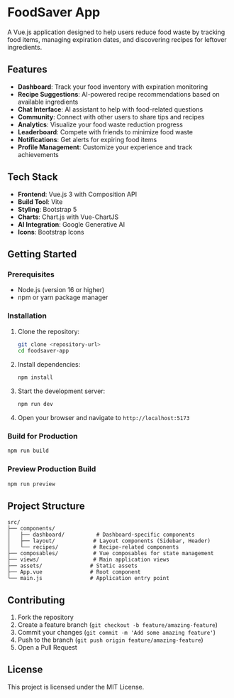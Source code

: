 # FoodSaver App

A Vue.js application designed to help users reduce food waste by tracking food items, managing expiration dates, and discovering recipes for leftover ingredients.

## Features

- **Dashboard**: Track your food inventory with expiration monitoring
- **Recipe Suggestions**: AI-powered recipe recommendations based on available ingredients
- **Chat Interface**: AI assistant to help with food-related questions
- **Community**: Connect with other users to share tips and recipes
- **Analytics**: Visualize your food waste reduction progress
- **Leaderboard**: Compete with friends to minimize food waste
- **Notifications**: Get alerts for expiring food items
- **Profile Management**: Customize your experience and track achievements

## Tech Stack

- **Frontend**: Vue.js 3 with Composition API
- **Build Tool**: Vite
- **Styling**: Bootstrap 5
- **Charts**: Chart.js with Vue-ChartJS
- **AI Integration**: Google Generative AI
- **Icons**: Bootstrap Icons

## Getting Started

### Prerequisites

- Node.js (version 16 or higher)
- npm or yarn package manager

### Installation

1. Clone the repository:
   ```bash
   git clone <repository-url>
   cd foodsaver-app
   ```

2. Install dependencies:
   ```bash
   npm install
   ```

3. Start the development server:
   ```bash
   npm run dev
   ```

4. Open your browser and navigate to `http://localhost:5173`

### Build for Production

```bash
npm run build
```

### Preview Production Build

```bash
npm run preview
```

## Project Structure

```
src/
├── components/
│   ├── dashboard/          # Dashboard-specific components
│   ├── layout/            # Layout components (Sidebar, Header)
│   └── recipes/           # Recipe-related components
├── composables/           # Vue composables for state management
├── views/                 # Main application views
├── assets/               # Static assets
├── App.vue               # Root component
└── main.js               # Application entry point
```

## Contributing

1. Fork the repository
2. Create a feature branch (`git checkout -b feature/amazing-feature`)
3. Commit your changes (`git commit -m 'Add some amazing feature'`)
4. Push to the branch (`git push origin feature/amazing-feature`)
5. Open a Pull Request

## License

This project is licensed under the MIT License.